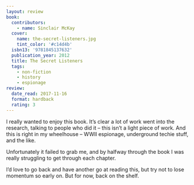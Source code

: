 ```yaml
---
layout: review
book:
  contributors:
    - name: Sinclair McKay
  cover:
    name: the-secret-listeners.jpg
    tint_color: '#c14d4b'
  isbn13: '9781845137632'
  publication_year: 2012
  title: The Secret Listeners
  tags:
    - non-fiction
    - history
    - espionage
review:
  date_read: 2017-11-16
  format: hardback
  rating: 3
---
```


I really wanted to enjoy this book. It’s clear a lot of work went into the research, talking to people who did it – this isn’t a light piece of work. And this is right in my wheelhouse – WWII espionage, underground techie stuff, and the like.

Unfortunately it failed to grab me, and by halfway through the book I was really struggling to get through each chapter.

I’d love to go back and have another go at reading this, but try not to lose momentum so early on. But for now, back on the shelf.
